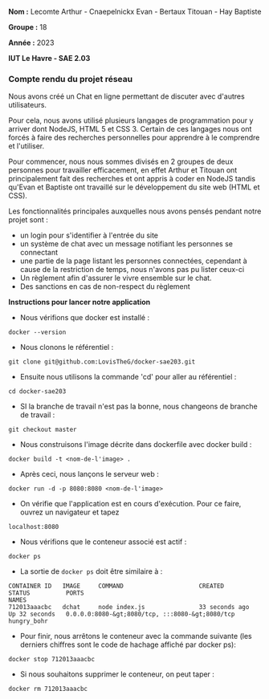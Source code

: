 **Nom :** Lecomte Arthur - Cnaepelnickx Evan - Bertaux Titouan - Hay Baptiste

**Groupe :** 18

**Année :** 2023

**IUT Le Havre - SAE 2.03**

### Compte rendu du projet réseau 


Nous avons créé un Chat en ligne permettant de discuter avec d'autres utilisateurs.

Pour cela, nous avons utilisé plusieurs langages de programmation pour y arriver dont NodeJS, HTML 5 et CSS 3. Certain de ces langages nous ont forcés à faire des recherches personnelles pour apprendre à le comprendre et l'utiliser.

Pour commencer, nous nous sommes divisés en 2 groupes de deux personnes pour travailler efficacement, en effet Arthur et Titouan ont principalement fait des recherches et ont appris à coder en NodeJS tandis qu'Evan et Baptiste ont travaillé sur le développement du site web (HTML et CSS).

Les fonctionnalités principales auxquelles nous avons pensés pendant notre projet sont :
- un login pour s'identifier à l'entrée du site
- un système de chat avec un message notifiant les personnes se connectant
- une partie de la page listant les personnes connectées, cependant à cause de la restriction de temps, nous n'avons pas pu lister ceux-ci
- Un règlement afin d'assurer le vivre ensemble sur le chat.
- Des sanctions en cas de non-respect du règlement




**Instructions pour lancer notre application**

- Nous vérifions que docker est installé :
```shell
docker --version
```

- Nous clonons le référentiel :
 ```shell
git clone git@github.com:LovisTheG/docker-sae203.git
```

- Ensuite nous utilisons la commande 'cd' pour aller au référentiel :
```shell
cd docker-sae203
```

- SI la branche de travail n'est pas la bonne, nous changeons de branche de travail :
```shell
git checkout master
```

- Nous construisons l'image décrite dans dockerfile avec docker build : 
```shell
docker build -t <nom-de-l'image> .
```

- Après ceci, nous lançons le serveur web :
```shell
docker run -d -p 8080:8080 <nom-de-l'image>
```

- On vérifie que l'application est en cours d'exécution. Pour ce faire, ouvrez un navigateur et tapez 
```
localhost:8080
```

- Nous vérifions que le conteneur associé est actif :
```shell
docker ps
```

- La sortie de ```docker ps``` doit être similaire à :
```shell
CONTAINER ID   IMAGE     COMMAND                     CREATED          STATUS          PORTS                                             NAMES
712013aaacbc   dchat     node index.js               33 seconds ago   Up 32 seconds   0.0.0.0:8080-&gt;8080/tcp, :::8080-&gt;8080/tcp   hungry_bohr
```

- Pour finir, nous arrêtons le conteneur avec la commande suivante (les derniers chiffres sont le code de hachage affiché par docker ps):
```shell
docker stop 712013aaacbc
```

- Si nous souhaitons supprimer le conteneur, on peut taper :
```shell
docker rm 712013aaacbc
```
